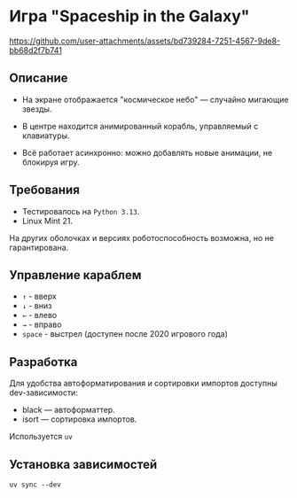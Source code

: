 # Игра "Spaceship in the Galaxy"



https://github.com/user-attachments/assets/bd739284-7251-4567-9de8-bb68d2f7b741



## Описание
- На экране отображается "космическое небо" — случайно мигающие звезды.

- В центре находится анимированный корабль, управляемый с клавиатуры.

- Всё работает асинхронно: можно добавлять новые анимации, не блокируя игру.


## Требования

- Тестировалось на `Python 3.13`.
- Linux Mint 21.

На других оболочках и версиях роботоспособность возможна, но не гарантирована.


## Управление караблем

- `↑` - вверх
- `↓` - вниз
- `←` - влево
- `→` - вправо
- `space` - выстрел (доступен после 2020 игрового года)


## Разработка
Для удобства автоформатирования и сортировки импортов доступны dev-зависимости:

- black — автоформаттер.
- isort — сортировка импортов.

Используется `uv`

## Установка зависимостей
```
uv sync --dev
```
